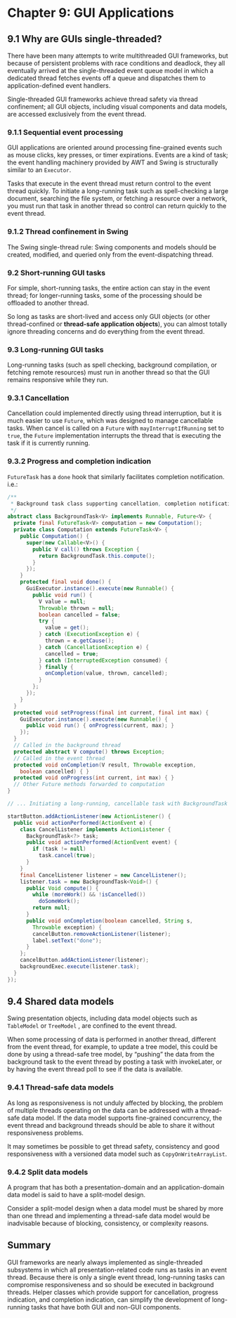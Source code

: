 # Chapter 9: GUI Applications

## 9.1 Why are GUIs single-threaded?

There have been many attempts to write multithreaded GUI frameworks, but because of persistent problems with race
conditions and deadlock, they all eventually arrived at the single-threaded event queue model in which a dedicated
thread fetches events off a queue and dispatches them to application-defined event handlers.

Single-threaded GUI frameworks achieve thread safety via thread confinement; all GUI objects, including visual
components and data models, are accessed exclusively from the event thread.

### 9.1.1 Sequential event processing

GUI applications are oriented around processing fine-grained events such as mouse clicks, key presses, or timer
expirations. Events are a kind of task; the event handling machinery provided by AWT and Swing is structurally similar
to an `Executor`.

Tasks that execute in the event thread must return control to the event thread quickly. To initiate a long-running task
such as spell-checking a large document, searching the file system, or fetching a resource over a network, you must run
that task in another thread so control can return quickly to the event thread.

### 9.1.2 Thread confinement in Swing

The Swing single-thread rule: Swing components and models should be created, modified, and queried only from the
event-dispatching thread.

### 9.2 Short-running GUI tasks

For simple, short-running tasks, the entire action can stay in the event thread; for longer-running tasks, some of the
processing should be offloaded to another thread.

So long as tasks are short-lived and access only GUI objects (or other thread-confined or **thread-safe application
objects**), you can almost totally ignore threading concerns and do everything from the event thread.

### 9.3 Long-running GUI tasks

Long-running tasks (such as spell checking, background compilation, or fetching remote resources) must run in another
thread so that the GUI remains responsive while they run.

### 9.3.1 Cancellation

Cancellation could implemented directly using thread interruption, but it is much easier to use `Future`, which was
designed to manage cancellable tasks. When cancel is called on a `Future` with `mayInterruptIfRunning` set to `true`,
the `Future` implementation interrupts the thread that is executing the task if it is currently running.

### 9.3.2 Progress and completion indication

`FutureTask` has a `done` hook that similarly facilitates completion notification. i.e.:

```java
/**
 * Background task class supporting cancellation, completion notification, and progress notification.
 */
abstract class BackgroundTask<V> implements Runnable, Future<V> {
  private final FutureTask<V> computation = new Computation();
  private class Computation extends FutureTask<V> {
    public Computation() {
      super(new Callable<V>() {
        public V call() throws Exception {
          return BackgroundTask.this.compute();
        }
      });
    }
    protected final void done() {
      GuiExecutor.instance().execute(new Runnable() {
        public void run() {
          V value = null;
          Throwable thrown = null;
          boolean cancelled = false;
          try {
            value = get();
          } catch (ExecutionException e) {
            thrown = e.getCause();
          } catch (CancellationException e) {
            cancelled = true;
          } catch (InterruptedException consumed) {
          } finally {
            onCompletion(value, thrown, cancelled);
          }
        };
      });
    }
  }
  protected void setProgress(final int current, final int max) {
    GuiExecutor.instance().execute(new Runnable() {
      public void run() { onProgress(current, max); }
    });
  }
  // Called in the background thread
  protected abstract V compute() throws Exception;
  // Called in the event thread
  protected void onCompletion(V result, Throwable exception,
    boolean cancelled) { }
  protected void onProgress(int current, int max) { }
  // Other Future methods forwarded to computation
}

// ... Initiating a long-running, cancellable task with BackgroundTask

startButton.addActionListener(new ActionListener() {
  public void actionPerformed(ActionEvent e) {
    class CancelListener implements ActionListener {
      BackgroundTask<?> task;
      public void actionPerformed(ActionEvent event) {
        if (task != null)
          task.cancel(true);
      }
    }
    final CancelListener listener = new CancelListener();
    listener.task = new BackgroundTask<Void>() {
      public Void compute() {
        while (moreWork() && !isCancelled())
          doSomeWork();
        return null;
      }
      public void onCompletion(boolean cancelled, String s,
        Throwable exception) {
        cancelButton.removeActionListener(listener);
        label.setText("done");
      }
    };
    cancelButton.addActionListener(listener);
    backgroundExec.execute(listener.task);
  }
});
```

## 9.4 Shared data models

Swing presentation objects, including data model objects such as `TableModel` or `TreeModel` , are confined to the event
thread.

When some processing of data is performed in another thread, different from the event thread, for example, to update a
tree model, this could be done by using a thread-safe tree model, by “pushing” the data from the background task to the
event thread by posting a task with invokeLater, or by having the event thread poll to see if the data is available.

### 9.4.1 Thread-safe data models

As long as responsiveness is not unduly affected by blocking, the problem of multiple threads operating on the data can
be addressed with a thread-safe data model. If the data model supports fine-grained concurrency, the event thread and
background threads should be able to share it without responsiveness problems.

It may sometimes be possible to get thread safety, consistency and good responsiveness with a versioned data model such
as `CopyOnWriteArrayList`.

### 9.4.2 Split data models

A program that has both a presentation-domain and an application-domain data model is said to have a split-model design.

Consider a split-model design when a data model must be shared by more than one thread and implementing a thread-safe
data model would be inadvisable because of blocking, consistency, or complexity reasons.

## Summary

GUI frameworks are nearly always implemented as single-threaded subsystems in which all presentation-related code runs
as tasks in an event thread. Because there is only a single event thread, long-running tasks can compromise
responsiveness and so should be executed in background threads. Helper classes which provide support for cancellation,
progress indication, and completion indication, can simplify the development of long-running tasks that have both GUI
and non-GUI components.

